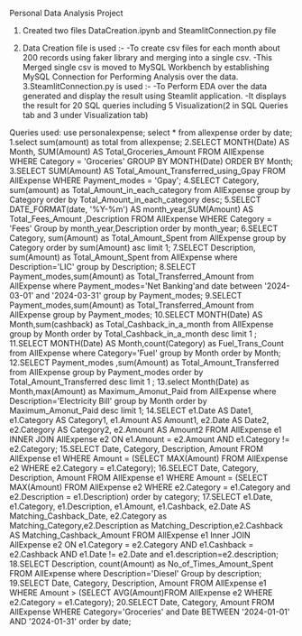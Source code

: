 Personal Data Analysis Project

1. Created two files DataCreation.ipynb and SteamlitConnection.py file

2. Data Creation file is used :-
      -To create csv files for each month about 200 records using faker library  and merging into a single csv.
      -This Merged single csv is moved to MySQL Workbench by establishing MySQL Connection for Performing Analysis over the data.
3.SteamlitConnection.py is used :-
      -To Perform EDA over the data generated and display the result using Steamlit application.
      -It displays the result for 20 SQL queries including 5 Visualization(2 in SQL Queries tab and 3 under Visualization tab)

Queries used:
use personalexpense;
select * from allexpense order by date;
1.select sum(amount) as total from allexpense;
2.SELECT MONTH(Date) AS Month, SUM(Amount) AS Total_Groceries_Amount FROM AllExpense WHERE Category = 'Groceries' GROUP BY MONTH(Date) ORDER BY Month;
3.SELECT SUM(Amount) AS Total_Amount_Transferred_using_Gpay FROM AllExpense WHERE Payment_modes = 'Gpay';
4.SELECT Category, sum(amount) as Total_Amount_in_each_category from AllExpense group by Category order by Total_Amount_in_each_category desc;
5.SELECT  DATE_FORMAT(date, '%Y-%m') AS month_year,SUM(Amount) AS Total_Fees_Amount ,Description FROM AllExpense WHERE Category = 'Fees' Group by month_year,Description order by month_year;
6.SELECT Category, sum(Amount) as Total_Amount_Spent from AllExpense group by Category order by sum(Amount) asc limit 1;
7.SELECT Description, sum(Amount) as Total_Amount_Spent from AllExpense where Description='LIC' group by Description;
8.SELECT Payment_modes,sum(Amount) as Total_Transferred_Amount from AllExpense where Payment_modes='Net Banking'and  date between '2024-03-01' and '2024-03-31' group by Payment_modes;
9.SELECT Payment_modes,sum(Amount) as Total_Transferred_Amount from AllExpense  group by Payment_modes;
10.SELECT MONTH(Date) AS Month,sum(cashback) as Total_Cashback_in_a_month from AllExpense group by Month order by Total_Cashback_in_a_month desc limit 1 ;
11.SELECT MONTH(Date) AS Month,count(Category) as Fuel_Trans_Count  from AllExpense where Category='Fuel' group by Month order by Month;
12.SELECT Payment_modes ,sum(Amount) as Total_Amount_Transferred from AllExpense group by Payment_modes order by Total_Amount_Transferred desc limit 1 ;
13.select Month(Date) as Month,max(Amount) as Maximum_Amonut_Paid from AllExpense where Description='Electricity Bill' group by Month order by Maximum_Amonut_Paid desc limit 1;
14.SELECT e1.Date AS Date1, e1.Category AS Category1, e1.Amount AS Amount1, e2.Date AS Date2, e2.Category AS Category2, e2.Amount AS Amount2 FROM AllExpense e1 INNER JOIN AllExpense e2 ON e1.Amount = e2.Amount AND e1.Category != e2.Category;
15.SELECT Date, Category, Description, Amount FROM AllExpense e1 WHERE Amount = (SELECT MAX(Amount) FROM AllExpense e2 WHERE e2.Category = e1.Category);
16.SELECT Date, Category, Description, Amount FROM AllExpense e1 WHERE Amount = (SELECT MAX(Amount) FROM AllExpense e2 WHERE e2.Category = e1.Category and e2.Description = e1.Description) order by category;
17.SELECT e1.Date, e1.Category, e1.Description, e1.Amount, e1.Cashback, e2.Date AS Matching_Cashback_Date, e2.Category as Matching_Category,e2.Description as Matching_Description,e2.Cashback AS Matching_Cashback_Amount FROM AllExpense e1 Inner JOIN AllExpense e2 ON e1.Category = e2.Category AND e1.Cashback = e2.Cashback AND e1.Date != e2.Date and e1.description=e2.description;
18.SELECT Description, count(Amount) as No_of_Times_Amount_Spent FROM AllExpense where Description='Diesel' Group by description;
19.SELECT Date, Category, Description, Amount FROM AllExpense e1 WHERE Amount > (SELECT AVG(Amount)FROM AllExpense e2 WHERE e2.Category = e1.Category);
20.SELECT Date, Category, Amount FROM AllExpense WHERE Category='Groceries' and  Date BETWEEN '2024-01-01' AND '2024-01-31' order by date;
